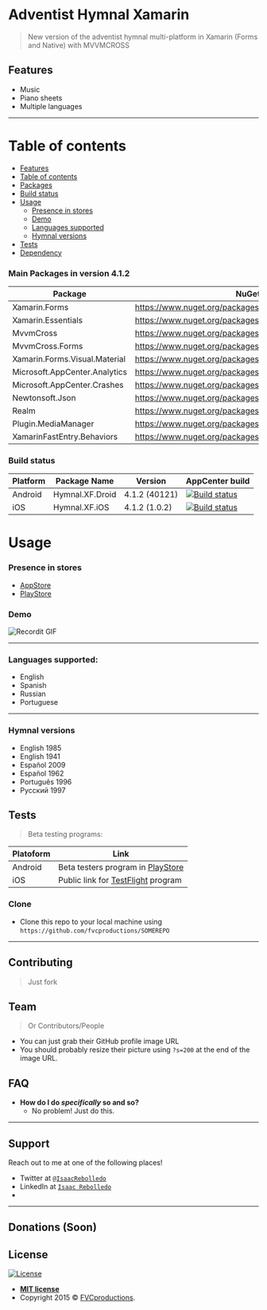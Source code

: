 
# Adventist Hymnal Xamarin
> New version of the adventist hymnal multi-platform in Xamarin (Forms and Native) with MVVMCROSS



## Features
- Music
- Piano sheets
- Multiple languages
---

Table of contents
============

<!--ts-->
   * [Features](#features)
   * [Table of contents](#table-of-contents)
   * [Packages](#main-packages-in-version-412)
   * [Build status](#build-status)
   * [Usage](#usage)
      * [Presence in stores](#presence-in-stores)
      * [Demo](#demo)
      * [Languages supported](#languages-supported)
      * [Hymnal versions](#hymnal-versions)
   * [Tests](#tests)
   * [Dependency](#dependency)
<!--te-->

### Main Packages in version 4.1.2
|Package                       |NuGet Link                                                       |
|------------------------------|-----------------------------------------------------------------|
|Xamarin.Forms                 |https://www.nuget.org/packages/Xamarin.Forms/                    |
|Xamarin.Essentials            |https://www.nuget.org/packages/Xamarin.Essentials/               |
|MvvmCross                     |https://www.nuget.org/packages/MvvmCross/                        |
|MvvmCross.Forms               |https://www.nuget.org/packages/MvvmCross.Forms/                  |
|Xamarin.Forms.Visual.Material |https://www.nuget.org/packages/Xamarin.Forms.Visual.Material/    |
|Microsoft.AppCenter.Analytics |https://www.nuget.org/packages/Microsoft.AppCenter.Analytics/    |
|Microsoft.AppCenter.Crashes   |https://www.nuget.org/packages/Microsoft.AppCenter.Crashes/      |
|Newtonsoft.Json               |https://www.nuget.org/packages/Newtonsoft.Json/                  |
|Realm                         |https://www.nuget.org/packages/Realm/                            |
|Plugin.MediaManager           |https://www.nuget.org/packages/Plugin.MediaManager/              |
|XamarinFastEntry.Behaviors    |https://www.nuget.org/packages/XamarinFastEntry.Behaviors/       |


### Build status
|Platform       |Package Name    |Version        |AppCenter build  |
|---------------|----------------|---------------|-----------------|
|Android        |Hymnal.XF.Droid |4.1.2 (40121)  |[![Build status](https://build.appcenter.ms/v0.1/apps/3d7e2f21-5600-40b5-91f3-6d57fe1227a4/branches/master/badge)](https://appcenter.ms) |
|iOS            |Hymnal.XF.iOS   |4.1.2 (1.0.2)  |[![Build status](https://build.appcenter.ms/v0.1/apps/a84c27d5-4abc-449e-983e-9b2ac6953ffa/branches/master/badge)](https://appcenter.ms) |

# Usage

### Presence in stores
- [AppStore](https://apps.apple.com/us/app/adventist-hymnal/id1153114394)
- [PlayStore](https://play.google.com/store/apps/details?id=net.ddns.HimnarioAdventistaSPA)

### Demo
![Recordit GIF](https://recordit.co/IoYOhRUrmB.gif)

---

### Languages supported:
- English
- Spanish
- Russian
- Portuguese

---

### Hymnal versions
- English 1985
- English 1941
- Español 2009
- Español 1962
- Português 1996
- Русский 1997


## Tests
> Beta testing programs:

|Platoform   |Link                                           |
|------------|------------------------------------------------------|
|Android     |Beta testers program in [PlayStore](https://play.google.com/store/apps/details?id=net.ddns.HimnarioAdventistaSPA) |
|iOS         |Public link for [TestFlight](https://testflight.apple.com/join/0zTExNbR) program |

### Clone

- Clone this repo to your local machine using `https://github.com/fvcproductions/SOMEREPO`

---

## Contributing

> Just fork	


## Team

> Or Contributors/People

- You can just grab their GitHub profile image URL
- You should probably resize their picture using `?s=200` at the end of the image URL.



## FAQ

- **How do I do *specifically* so and so?**
    - No problem! Just do this.

---

## Support

Reach out to me at one of the following places!

- Twitter at <a href="https://twitter.com/IsaacRebolledo" target="_blank">`@IsaacRebolledo`</a>
- LinkedIn at <a href="https://www.linkedin.com/in/isaac-rebolledo-leal-47387698/" target="_blank">`Isaac Rebolledo`</a>
- 
---

## Donations (Soon)


## License

[![License](http://img.shields.io/:license-mit-blue.svg?style=flat-square)](http://badges.mit-license.org)

- **[MIT license](http://opensource.org/licenses/mit-license.php)**
- Copyright 2015 © <a href="http://fvcproductions.com" target="_blank">FVCproductions</a>.
<!--stackedit_data:
eyJoaXN0b3J5IjpbMTkzMTM1NTUzMywtMjQ1NTE2NjQzLDE5MD
c2NDE3MDMsLTIzNDE1ODEwMiwtNDc1MjMzMzQyLDIxNDY3NzA3
MTQsNjMxMzY2MTAyLC03MjAxMzU3MDYsLTQ2NzI3MTIzMiwtND
g5MjE4ODIwLDEwODY1MDIyMjcsMTY4NTA1NjkwN119
-->
